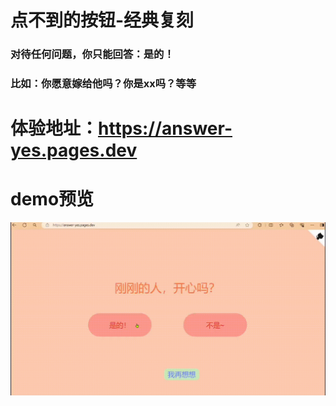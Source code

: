 # 点不到的按钮-经典复刻

### 对待任何问题，你只能回答：是的！

### 比如：你愿意嫁给他吗？你是xx吗？等等

# 体验地址：https://answer-yes.pages.dev

# demo预览

![demo](https://github.com/heygsc/answer-yes/blob/main/test.gif)
